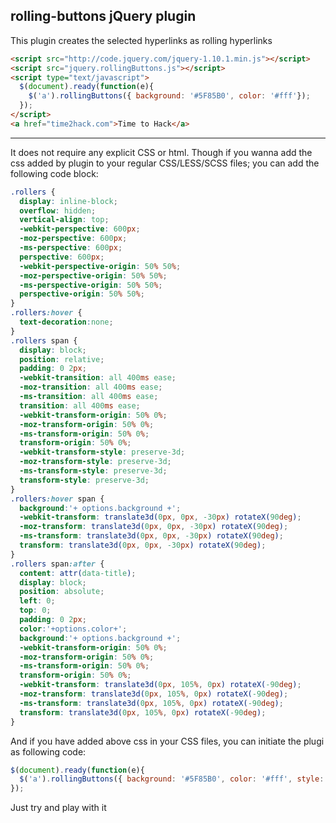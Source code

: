 rolling-buttons jQuery plugin
-------------------------
This plugin creates the selected hyperlinks as rolling hyperlinks 

```html
<script src="http://code.jquery.com/jquery-1.10.1.min.js"></script>
<script src="jquery.rollingButtons.js"></script>
<script type="text/javascript">
  $(document).ready(function(e){
    $('a').rollingButtons({ background: '#5F85B0', color: '#fff'});
  });
</script>
<a href="time2hack.com">Time to Hack</a>
```
-----------------------------------------------------------------------------

It does not require any explicit CSS or html. Though if you wanna add the css added by plugin to your regular CSS/LESS/SCSS files; you can add the following code block:

```css
.rollers {
  display: inline-block;
  overflow: hidden;
  vertical-align: top;
  -webkit-perspective: 600px;
  -moz-perspective: 600px;
  -ms-perspective: 600px;
  perspective: 600px;
  -webkit-perspective-origin: 50% 50%;
  -moz-perspective-origin: 50% 50%;
  -ms-perspective-origin: 50% 50%;
  perspective-origin: 50% 50%;
}
.rollers:hover {
  text-decoration:none;
}
.rollers span {
  display: block;
  position: relative;
  padding: 0 2px;
  -webkit-transition: all 400ms ease;
  -moz-transition: all 400ms ease;
  -ms-transition: all 400ms ease;
  transition: all 400ms ease;
  -webkit-transform-origin: 50% 0%;
  -moz-transform-origin: 50% 0%;
  -ms-transform-origin: 50% 0%;
  transform-origin: 50% 0%;
  -webkit-transform-style: preserve-3d;
  -moz-transform-style: preserve-3d;
  -ms-transform-style: preserve-3d;
  transform-style: preserve-3d;
}
.rollers:hover span {
  background:'+ options.background +';
  -webkit-transform: translate3d(0px, 0px, -30px) rotateX(90deg);
  -moz-transform: translate3d(0px, 0px, -30px) rotateX(90deg);
  -ms-transform: translate3d(0px, 0px, -30px) rotateX(90deg);
  transform: translate3d(0px, 0px, -30px) rotateX(90deg);
}
.rollers span:after {
  content: attr(data-title);
  display: block;
  position: absolute;
  left: 0;
  top: 0;
  padding: 0 2px;
  color:'+options.color+';
  background:'+ options.background +';
  -webkit-transform-origin: 50% 0%;
  -moz-transform-origin: 50% 0%;
  -ms-transform-origin: 50% 0%;
  transform-origin: 50% 0%;
  -webkit-transform: translate3d(0px, 105%, 0px) rotateX(-90deg);
  -moz-transform: translate3d(0px, 105%, 0px) rotateX(-90deg);
  -ms-transform: translate3d(0px, 105%, 0px) rotateX(-90deg);
  transform: translate3d(0px, 105%, 0px) rotateX(-90deg);
}
```

And if you have added above css in your CSS files, you can initiate the plugi as following code:

```javascript
$(document).ready(function(e){
  $('a').rollingButtons({ background: '#5F85B0', color: '#fff', style: false, className: 'rollers' });
});
```

Just try and play with it

